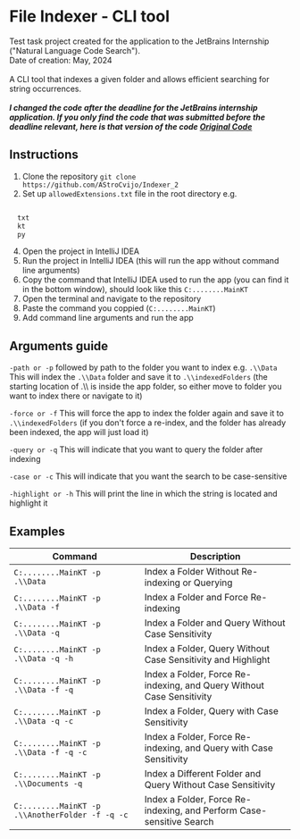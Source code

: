 
# File Indexer - CLI tool

Test task project created for the application to the JetBrains Internship ("Natural Language Code Search").<br />
Date of creation: May, 2024 <br /><br />
A CLI tool that indexes a given folder and allows efficient searching for string occurrences. <br /><br />
***I changed the code after the deadline for the JetBrains internship application. If you only find the code that was submitted before the deadline relevant, here is that version of the code [Original Code](https://github.com/AStroCvijo/Indexer_2/tree/2c36111e3e33ed813ecdb60995e40ebc20edd68f)***

## Instructions

1. Clone the repository `git clone https://github.com/AStroCvijo/Indexer_2`
2. Set up `allowedExtensions.txt` file in the root directory e.g.
```txt

  txt
  kt
  py

```
4. Open the project in IntelliJ IDEA
5. Run the project in IntelliJ IDEA (this will run the app without command line arguments)
6. Copy the command that IntelliJ IDEA used to run the app (you can find it in the bottom window), should look like this `C:........MainKT`
7. Open the terminal and navigate to the repository
8. Paste the command you coppied (`C:........MainKT`)
9. Add command line arguments and run the app


## Arguments guide 

`-path or -p` followed by path to the folder you want to index e.g. `.\\Data`
This will index the `.\\Data` folder and save it to `.\\indexedFolders` (the starting location of .\\\ is inside the app folder, so either move to folder you want to index there or navigate to it)

`-force or -f`
This will force the app to index the folder again and save it to `.\\indexedFolders` (if you don't force a re-index, and the folder has already been indexed, the app will just load it)

`-query or -q`
This will indicate that you want to query the folder after indexing

`-case or -c`
This will indicate that you want the search to be case-sensitive

`-highlight or -h`
This will print the line in which the string is located and highlight it

## Examples

| Command                                       | Description                                                          |
|-----------------------------------------------|----------------------------------------------------------------------|
| `C:........MainKT -p .\\Data`                 | Index a Folder Without Re-indexing or Querying                       |
| `C:........MainKT -p .\\Data -f`              | Index a Folder and Force Re-indexing                                 |
| `C:........MainKT -p .\\Data -q`              | Index a Folder and Query Without Case Sensitivity                    |
| `C:........MainKT -p .\\Data -q -h`           | Index a Folder, Query Without Case Sensitivity and Highlight         |
| `C:........MainKT -p .\\Data -f -q`           | Index a Folder, Force Re-indexing, and Query Without Case Sensitivity|
| `C:........MainKT -p .\\Data -q -c`           | Index a Folder, Query with Case Sensitivity                          |
| `C:........MainKT -p .\\Data -f -q -c`        | Index a Folder, Force Re-indexing, and Query with Case Sensitivity   |
| `C:........MainKT -p .\\Documents -q`         | Index a Different Folder and Query Without Case Sensitivity          |
| `C:........MainKT -p .\\AnotherFolder -f -q -c`| Index a Folder, Force Re-indexing, and Perform Case-sensitive Search |


